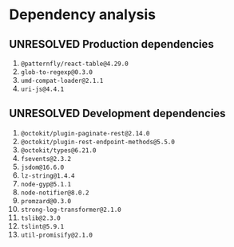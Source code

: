 # Dependency analysis

## UNRESOLVED Production dependencies

1. `@patternfly/react-table@4.29.0`
2. `glob-to-regexp@0.3.0`
3. `umd-compat-loader@2.1.1`
4. `uri-js@4.4.1`

## UNRESOLVED Development dependencies

1. `@octokit/plugin-paginate-rest@2.14.0`
2. `@octokit/plugin-rest-endpoint-methods@5.5.0`
3. `@octokit/types@6.21.0`
4. `fsevents@2.3.2`
5. `jsdom@16.6.0`
6. `lz-string@1.4.4`
7. `node-gyp@5.1.1`
8. `node-notifier@8.0.2`
9. `promzard@0.3.0`
10. `strong-log-transformer@2.1.0`
11. `tslib@2.3.0`
12. `tslint@5.9.1`
13. `util-promisify@2.1.0`
